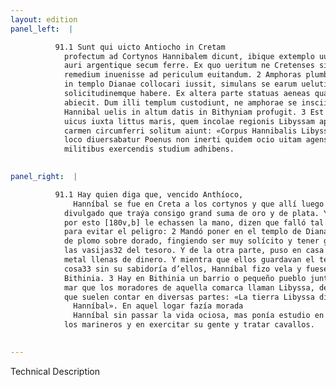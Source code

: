 ```yaml
---
layout: edition
panel_left:  |

          91.1 Sunt qui uicto Antiocho in Cretam
            profectum ad Cortynos Hannibalem dicunt, ibique extemplo uulgatum esse eum magnam uim
            auri argentique secum ferre. Ex quo ueritum ne Cretenses sibi manus iniicerent, tale
            remedium inuenisse ad periculum euitandum. 2 Amphoras plumbo aurato refertas
            in templo Dianae collocari iussit, simulans se earum ueluti thesauri sui maximam curam
            solicitudinemque habere. Ex altera parte statuas aeneas quas pecunia impleuerat, domi
            abiecit. Dum illi templum custodiunt, ne amphorae se insciis auferantur, interim
            Hannibal uelis in altum datis in Bithyniam profugit. 3 Est autem in Bithynia
            uicus iuxta littus maris, quem incolae regionis Libyssam appellant, de quo uulgatum
            carmen circumferri solitum aiunt: «Corpus Hannibalis Libyssa tumulabit terra». Eo in
            loco diuersabatur Poenus non inerti quidem ocio uitam agens, sed in nautis equis ac
            militibus exercendis studium adhibens.
        

panel_right:  |

          91.1 Hay quien diga que, vencido Anthíoco,
              Hanníbal se fue en Creta a los cortynos y que allí luego fue
            divulgado que traýa consigo grand suma de oro y de plata. Y temiendo que los cretenses
            por esto [180v,b] le echassen la mano, dizen que falló tal remedio
            para evitar el peligro: 2 Mandó poner en el templo de Diana cántaros llenos
            de plomo sobre dorado, fingiendo ser muy solícito y tener grand cuydado de la guarda de
            las vasijas32 del tesoro. Y de la otra parte, puso en casa estatuas de
            metal llenas de dinero. Y mientra que ellos guardavan el templo, que no sacassen dende
            cosa33 sin su sabidoría d’ellos, Hanníbal fizo vela y fuese a
            Bithinia. 3 Hay en Bithinia un barrio o pequeño pueblo junto a la ribera del
            mar que los moradores de aquella comarca llaman Libyssa, del qual hay versos divulgados
            que suelen contar en diversas partes: «La tierra Libyssa dio sepulcro al cuerpo de
              Hanníbal». En aquel logar fazía morada
              Hanníbal sin passar la vida ociosa, mas ponía estudio en disponer
            los marineros y en exercitar su gente y tratar cavallos.
        

---
```


 Technical Description 